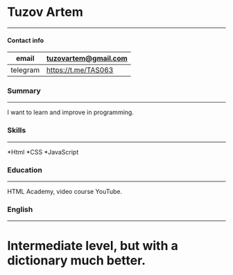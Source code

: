 
# Tuzov Artem #
_____
#### Contact info ###
 email|tuzovartem@gmail.com
 -|-   
 telegram|https://t.me/TAS063

### Summary 
---
I want to learn and improve in programming.

### Skills  
----
*Html
*CSS
*JavaScript

### Education ###
-----
HTML Academy, video course YouTube.
### English ###
---

Intermediate level, but with a dictionary much better.
=======

